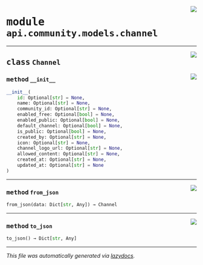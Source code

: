 <!-- markdownlint-disable -->

<a href="../../../src/switch/api/community/models/channel.py#L0"><img align="right" src="https://img.shields.io/badge/-source-cccccc?style=flat-square"/></a>

# <kbd>module</kbd> `api.community.models.channel`






---

<a href="../../../src/switch/api/community/models/channel.py#L6"><img align="right" src="https://img.shields.io/badge/-source-cccccc?style=flat-square"/></a>

## <kbd>class</kbd> `Channel`




<a href="../../../src/switch/api/community/models/channel.py#L7"><img align="right" src="https://img.shields.io/badge/-source-cccccc?style=flat-square"/></a>

### <kbd>method</kbd> `__init__`

```python
__init__(
    id: Optional[str] = None,
    name: Optional[str] = None,
    community_id: Optional[str] = None,
    enabled_free: Optional[bool] = None,
    enabled_public: Optional[bool] = None,
    default_channel: Optional[bool] = None,
    is_public: Optional[bool] = None,
    created_by: Optional[str] = None,
    icon: Optional[str] = None,
    channel_logo_url: Optional[str] = None,
    allowed_content: Optional[str] = None,
    created_at: Optional[str] = None,
    updated_at: Optional[str] = None
)
```








---

<a href="../../../src/switch/api/community/models/channel.py#L54"><img align="right" src="https://img.shields.io/badge/-source-cccccc?style=flat-square"/></a>

### <kbd>method</kbd> `from_json`

```python
from_json(data: Dict[str, Any]) → Channel
```





---

<a href="../../../src/switch/api/community/models/channel.py#L37"><img align="right" src="https://img.shields.io/badge/-source-cccccc?style=flat-square"/></a>

### <kbd>method</kbd> `to_json`

```python
to_json() → Dict[str, Any]
```








---

_This file was automatically generated via [lazydocs](https://github.com/ml-tooling/lazydocs)._
